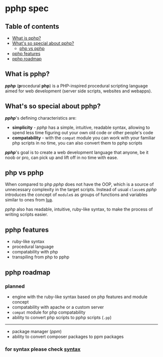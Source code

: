 # pphp spec

## Table of contents
* [What is pphp?](#what-is-pphp)
* [What's so special about pphp?](#whats-so-special-about-pphp)
  * [php vs pphp](#php-vs-pphp)
* [pphp features](#pphp-features)
* [pphp roadmap](#pphp-roadmap)

## What is pphp?

***pphp*** (**p**rocedural **php**) is a PHP-inspired procedural scripting language aimed for web development (server side scripts, websites and webapps).

## What's so special about pphp?

***pphp***'s defining characteristics are:
- **simplicity** - *pphp* has a simple, intuitive, readable syntax, allowing to spend less time figuring out your own old code or other people's code
- **compatability** - with the `compat` module you can work with your familiar php scripts in no time, you can also convert them to pphp scripts

***pphp***'s goal is to create a web development language that anyone, be it noob or pro, can pick up and lift off in no time with ease.

## php vs pphp

When compared to php *pphp* does not have the OOP, which is a source of unnecessary complexity in the target scripts. Instead of usual `class`es *pphp* introduces the concept of `module`s as groups of functions and variables similar to ones from [lua](https://www.geeks3d.com/20130906/how-to-create-a-lua-module/).

*pphp* also has readable, intuitive, ruby-like syntax, to make the process of writing scripts easier.

## pphp features

- ruby-like syntax
- procedural language
- compatability with php
- transpiling from php to pphp

## pphp roadmap

### planned

* engine with the ruby-like syntax based on php features and module concept
* compatability with apache or a custom server
* `compat` module for php compatability
* ability to convert php scripts to pphp scripts (`.pp`)

---

* package manager (*ppm*)
* ability to convert composer packages to ppm packages


### for syntax please check [syntax](https://github.com/aLingua/pphp/blob/master/spec/syntax.md)
